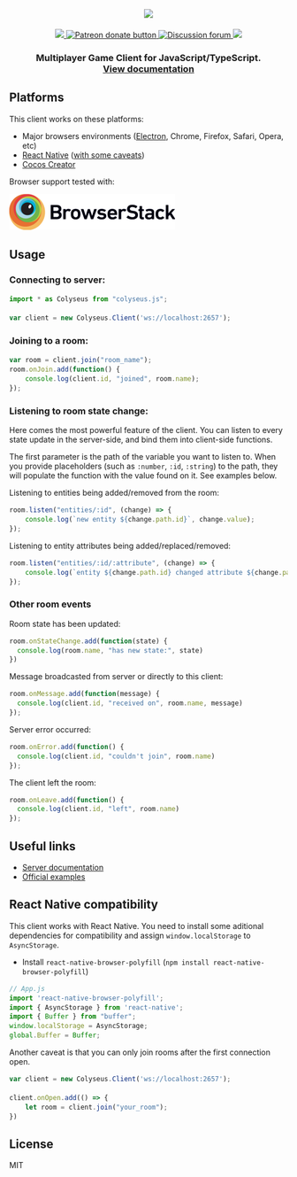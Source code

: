 <div align="center">
  <a href="https://github.com/gamestdio/colyseus">
    <img src="https://github.com/gamestdio/colyseus/blob/master/media/header.png?raw=true" />
  </a>
  <br>
  <br>
  <a href="https://npmjs.com/package/colyseus">
    <img src="https://img.shields.io/npm/dm/colyseus.svg?style=for-the-badge">
  </a>
  <a href="https://patreon.com/endel" title="Donate to this project using Patreon">
    <img src="https://img.shields.io/badge/patreon-donate-yellow.svg?style=for-the-badge" alt="Patreon donate button" />
  </a>
  <a href="http://discuss.colyseus.io" title="Discuss on Forum">
    <img src="https://img.shields.io/badge/discuss-on%20forum-brightgreen.svg?style=for-the-badge&colorB=b400ff" alt="Discussion forum" />
  </a>
  <a href="https://discord.gg/RY8rRS7">
    <img src="https://img.shields.io/discord/525739117951320081.svg?style=for-the-badge">
  </a>
  <h3>
     Multiplayer Game Client for JavaScript/TypeScript. <br /><a href="http://colyseus.io/docs/">View documentation</a>
  <h3>
</div>

## Platforms

This client works on these platforms:

- Major browsers environments ([Electron](https://github.com/electron/electron), Chrome, Firefox, Safari, Opera, etc)
- [React Native](https://github.com/facebook/react-native) ([with some caveats](#react-native-compatibility))
- [Cocos Creator](http://www.cocos2d-x.org/creator)

Browser support tested with:

<a href="https://www.browserstack.com/"><img src="media/browserstack-logo.png?raw=true" width="300" /></a>

## Usage

### Connecting to server:

```ts
import * as Colyseus from "colyseus.js";

var client = new Colyseus.Client('ws://localhost:2657');
```

### Joining to a room:

```ts
var room = client.join("room_name");
room.onJoin.add(function() {
    console.log(client.id, "joined", room.name);
});
```

### Listening to room state change:

Here comes the most powerful feature of the client. You can listen to every
state update in the server-side, and bind them into client-side functions.

The first parameter is the path of the variable you want to listen to. When you
provide placeholders (such as `:number`, `:id`, `:string`) to the path, they
will populate the function with the value found on it. See examples below.

Listening to entities being added/removed from the room:

```ts
room.listen("entities/:id", (change) => {
    console.log(`new entity ${change.path.id}`, change.value);
});
```

Listening to entity attributes being added/replaced/removed:

```ts
room.listen("entities/:id/:attribute", (change) => {
    console.log(`entity ${change.path.id} changed attribute ${change.path.attribute} to ${change.value}`);
});
```

### Other room events

Room state has been updated:

```ts
room.onStateChange.add(function(state) {
  console.log(room.name, "has new state:", state)
})
```

Message broadcasted from server or directly to this client:

```ts
room.onMessage.add(function(message) {
  console.log(client.id, "received on", room.name, message)
});
```

Server error occurred:

```ts
room.onError.add(function() {
  console.log(client.id, "couldn't join", room.name)
});
```

The client left the room:

```ts
room.onLeave.add(function() {
  console.log(client.id, "left", room.name)
});
```

## Useful links

- [Server documentation](https://github.com/gamestdio/colyseus/wiki)
- [Official examples](https://github.com/gamestdio/colyseus-examples)

## React Native compatibility

This client works with React Native. You need to install some aditional
dependencies for compatibility and assign `window.localStorage` to
`AsyncStorage`.

- Install `react-native-browser-polyfill` (`npm install react-native-browser-polyfill`)

```js
// App.js
import 'react-native-browser-polyfill';
import { AsyncStorage } from 'react-native';
import { Buffer } from "buffer";
window.localStorage = AsyncStorage;
global.Buffer = Buffer;
```

Another caveat is that you can only join rooms after the first connection open.

```js
var client = new Colyseus.Client('ws://localhost:2657');

client.onOpen.add(() => {
    let room = client.join("your_room");
})
```

## License

MIT
